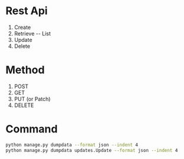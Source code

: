 # Rest Api
1. Create  
2. Retrieve  -- List
3. Update
4. Delete

# Method
1. POST
2. GET
3. PUT (or Patch)
4. DELETE

# Command

```bash
python manage.py dumpdata --format json --indent 4
python manage.py dumpdata updates.Update --format json --indent 4
```